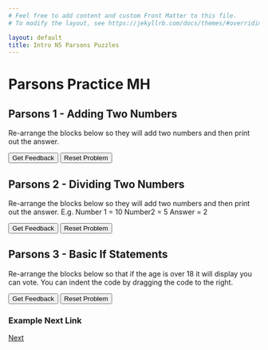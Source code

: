 ```yaml
---
# Feel free to add content and custom Front Matter to this file.
# To modify the layout, see https://jekyllrb.com/docs/themes/#overriding-theme-defaults

layout: default
title: Intro N5 Parsons Puzzles
---
```

# Parsons Practice MH

## Parsons 1 - Adding Two Numbers
Re-arrange the blocks below so they will add two numbers and then print out the answer.

<div id="N5Python1-sortableTrash" class="sortable-code"></div>
<div id="N5Python1-sortable" class="sortable-code"></div>
<div style="clear:both;"></div>
<p>
    <input id="N5Python1-feedbackLink" value="Get Feedback" type="button" />
    <input id="N5Python1-newInstanceLink" value="Reset Problem" type="button" />
</p>
<script type="text/javascript">
(function(){
  var initial = "myFirstNum = int(input(&quot;Enter number 1: &quot;))\n" +
    "mySecondNum = int(input(&quot;Enter number 2: &quot;))\n" +
    "answer = myFirstNum + mySecondNum\n" +
    "print(&quot;The answer is &quot;,answer)\n" +
    "myFirstNum = input(&quot;Enter number 1: &quot;) #distractor\n" +
    "mySecondNum = input(&quot;Enter number 2: &quot;) #distractor\n" +
    "print(&quot;The answer is &quot;,&quot;answer&quot;) #distractor";
  var parsonsPuzzle = new ParsonsWidget({
    "sortableId": "N5Python1-sortable",
    "max_wrong_lines": 2,
    "grader": ParsonsWidget._graders.LineBasedGrader,
    "exec_limit": 2500,
    "can_indent": true,
    "x_indent": 50,
    "lang": "en",
    "trashId": "N5Python1-sortableTrash"
  });
  parsonsPuzzle.init(initial);
  parsonsPuzzle.shuffleLines();
  $("#N5Python1-newInstanceLink").click(function(event){
      event.preventDefault();
      parsonsPuzzle.shuffleLines();
  });
  $("#N5Python1-feedbackLink").click(function(event){
      event.preventDefault();
      parsonsPuzzle.getFeedback();
  });
})();
</script>
<style>
#sortableTrash { width: 58%; }
#sortable { width: 76%; }
</style>

## Parsons 2 - Dividing Two Numbers
Re-arrange the blocks below so they will add two numbers and then print out the answer. E.g. Number 1 = 10 Number2 = 5 Answer = 2

<div id="N5Python2-sortableTrash" class="sortable-code"></div>
<div id="N5Python2-sortable" class="sortable-code"></div>
<div style="clear:both;"></div>
<p>
    <input id="N5Python2-feedbackLink" value="Get Feedback" type="button" />
    <input id="N5Python2-newInstanceLink" value="Reset Problem" type="button" />
</p>
<script type="text/javascript">
(function(){
  var initial = "myFirstNum = int(input(&quot;Enter number 1: &quot;))\n" +
    "mySecondNum = int(input(&quot;Enter number 2: &quot;))\n" +
    "answer = myFirstNum / mySecondNum\n" +
    "print(myFirstNum,&quot;/&quot;,mySecondNum,&quot;=&quot;,answer)\n" +
    "myFirstNum = input(&quot;Enter the first number: &quot;) #distractor\n" +
    "mySecondNum = input(&quot;Enter the second number: &quot;) #distractor\n" +
    "print(myFirstNum,&quot;/&quot;,&quot;mySecondNum&quot;,&quot;=&quot;,answer) #distractor\n" +
    "answer = mySecondNum / myFirstNum #distractor";
  var parsonsPuzzle = new ParsonsWidget({
    "sortableId": "N5Python2-sortable",
    "max_wrong_lines": 2,
    "grader": ParsonsWidget._graders.LineBasedGrader,
    "exec_limit": 2500,
    "can_indent": false,
    "x_indent": 50,
    "lang": "en",
    "trashId": "N5Python2-sortableTrash"
  });
  parsonsPuzzle.init(initial);
  parsonsPuzzle.shuffleLines();
  $("#N5Python2-newInstanceLink").click(function(event){
      event.preventDefault();
      parsonsPuzzle.shuffleLines();
  });
  $("#N5Python2-feedbackLink").click(function(event){
      event.preventDefault();
      parsonsPuzzle.getFeedback();
  });
})();
</script>


## Parsons 3 - Basic If Statements
Re-arrange the blocks below so that if the age is over 18 it will display you can vote. You can indent the code by dragging the code to the right.
<div id="N5Python3-sortableTrash" class="sortable-code"></div>
<div id="N5Python3-sortable" class="sortable-code"></div>
<div style="clear:both;"></div>
<p>
    <input id="N5Python3-feedbackLink" value="Get Feedback" type="button" />
    <input id="N5Python3-newInstanceLink" value="Reset Problem" type="button" />
</p>
<script type="text/javascript">
(function(){
  var initial = "age = int(input(&quot;Enter your age &quot;))\n" +
    "if age &gt;= 18:\n" +
    "	print(&quot;You can vote&quot;)\n" +
    "else:\n" +
    "	print(&quot;Sorry you can&#039;t vote&quot;)\n" +
    "if age &gt; 18: #distractor\n" +
    "if age &gt; 18 #distractor";
  var parsonsPuzzle = new ParsonsWidget({
    "sortableId": "N5Python3-sortable",
    "max_wrong_lines": 2,
    "grader": ParsonsWidget._graders.LineBasedGrader,
    "exec_limit": 2500,
    "can_indent": true,
    "x_indent": 50,
    "lang": "en",
    "trashId": "N5Python3-sortableTrash"
  });
  parsonsPuzzle.init(initial);
  parsonsPuzzle.shuffleLines();
  $("#N5Python3-newInstanceLink").click(function(event){
      event.preventDefault();
      parsonsPuzzle.shuffleLines();
  });
  $("#N5Python3-feedbackLink").click(function(event){
      event.preventDefault();
      parsonsPuzzle.getFeedback();
  });
})();
</script>



### Example Next Link
[Next](./parsons/example1.html)
